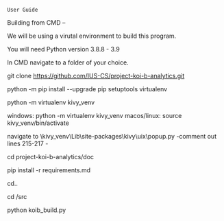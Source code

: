 	User Guide
Building from CMD – 

We will be using a virutal environment to build this program.

You will need Python version 3.8.8 - 3.9


In CMD navigate to a folder of your choice.

git clone https://github.com/IUS-CS/project-koi-b-analytics.git

python -m pip install --upgrade pip setuptools virtualenv

python -m virtualenv kivy_venv

windows: python -m virtualenv kivy_venv
macos/linux: source kivy_venv/bin/activate

navigate to  \kivy_venv\Lib\site-packages\kivy\uix\popup.py -comment out lines 215-217 -

cd project-koi-b-analytics/doc

pip install -r requirements.md

cd..

cd /src

python koib_build.py
